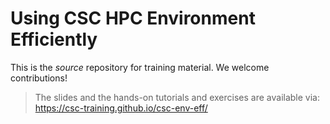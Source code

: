 # Using CSC HPC Environment Efficiently

This is the _source_ repository for training material. We welcome contributions!
> The slides and the hands-on tutorials and exercises are available via: https://csc-training.github.io/csc-env-eff/
